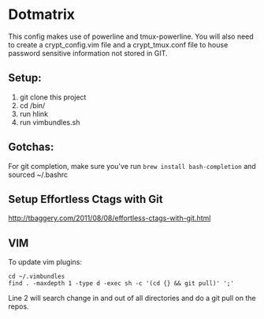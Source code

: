 # Dotmatrix

This config makes use of powerline and tmux-powerline.
You will also need to create a crypt_config.vim file and a
crypt_tmux.conf file to house password sensitive information not stored in GIT.

## Setup:

1. git clone this project
2. cd <project directory>/bin/
3. run hlink
4. run vimbundles.sh

##  Gotchas:

For git completion, make sure you've run `brew install bash-completion` and sourced ~/.bashrc

## Setup Effortless Ctags with Git
http://tbaggery.com/2011/08/08/effortless-ctags-with-git.html

## VIM

To update vim plugins:

    cd ~/.vimbundles
    find . -maxdepth 1 -type d -exec sh -c '(cd {} && git pull)' ';'

Line 2 will search change in and out of all directories and do a git pull on the repos.
